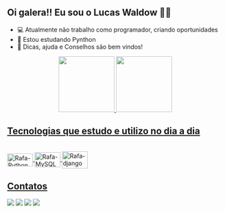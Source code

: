## Oi galera!! Eu sou o Lucas Waldow  👨‍💻

- 💻 Atualmente não trabalho como programador, criando oportunidades
- 🌱 Estou estudando Pynthon
- 🤔 Dicas, ajuda e Conselhos são bem vindos!

<div align="center">
  <a href="https://github.com/lucaswaldow">
  <img height="130em" src="https://github-readme-stats.vercel.app/api?username=lucaswaldow&show_icons=true&theme=tokyonight&include_all_commits=true&count_private=true"/>
  <img height="130em" src="https://github-readme-stats.vercel.app/api/top-langs/?username=lucaswaldow&layout=compact&langs_count=7&theme=tokyonight"/>
</div>
  
## Tecnologias que estudo e utilizo no dia a dia   
<div style="display: inline_block"><br>
  <img align="center" alt="Rafa-Python" height="30" width="60" src ="https://cdn.jsdelivr.net/gh/devicons/devicon/icons/python/python-original.svg"/>
  <img align="center" alt="Rafa-MySQL" height="35" width="60" src="https://cdn.jsdelivr.net/gh/devicons/devicon/icons/mysql/mysql-plain-wordmark.svg"/>
  <img align="center" alt="Rafa-django" height="40" width="60" src="https://cdn.jsdelivr.net/gh/devicons/devicon/icons/django/django-original.svg"/>
</div>
  
 ## Contatos
<div> 
  <a href="https://instagram.com/wxlucaz" target="_blank"><img src="https://img.shields.io/badge/-Instagram-%23E4405F?style=for-the-badge&logo=instagram&logoColor=white" target="_blank"></a>
  <a href="https://discord.gg/pDbY76q8Qf" target="_blank"><img src="https://img.shields.io/badge/Discord-7289DA?style=for-the-badge&logo=discord&logoColor=white" target="_blank"></a> 
  <a href = "mailto:lucaswaldolw@gmail.com"><img src="https://img.shields.io/badge/-Gmail-%23333?style=for-the-badge&logo=gmail&logoColor=white" target="_blank"></a>
  <a href="https://www.linkedin.com/in/lucaswaldow/" target="_blank"><img src="https://img.shields.io/badge/-LinkedIn-%230077B5?style=for-the-badge&logo=linkedin&logoColor=white" target="_blank"></a> 
</div>
